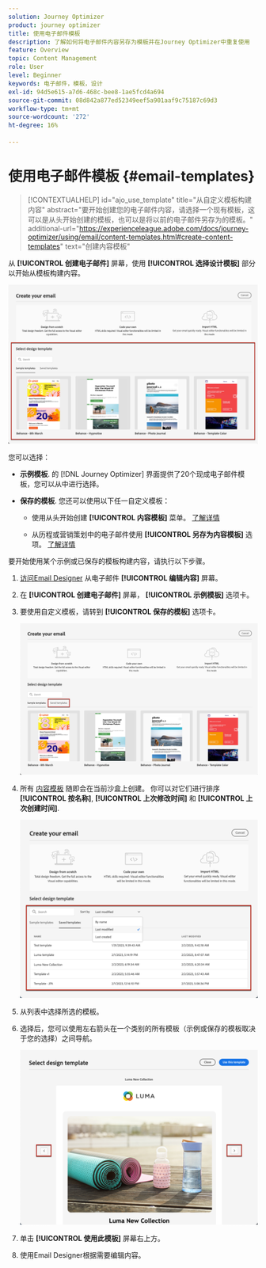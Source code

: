 ```yaml
---
solution: Journey Optimizer
product: journey optimizer
title: 使用电子邮件模板
description: 了解如何将电子邮件内容另存为模板并在Journey Optimizer中重复使用
feature: Overview
topic: Content Management
role: User
level: Beginner
keywords: 电子邮件，模板，设计
exl-id: 94d5e615-a7d6-468c-bee8-1ae5fcd4a694
source-git-commit: 08d842a877ed52349eef5a901aaf9c75187c69d3
workflow-type: tm+mt
source-wordcount: '272'
ht-degree: 16%

---
```


# 使用电子邮件模板 {#email-templates}

>[!CONTEXTUALHELP]
>id="ajo_use_template"
>title="从自定义模板构建内容"
>abstract="要开始创建您的电子邮件内容，请选择一个现有模板，这可以是从头开始创建的模板，也可以是将以前的电子邮件另存为的模板。"
>additional-url="https://experienceleague.adobe.com/docs/journey-optimizer/using/email/content-templates.html#create-content-templates" text="创建内容模板"

从 **[!UICONTROL 创建电子邮件]** 屏幕，使用 **[!UICONTROL 选择设计模板]** 部分以开始从模板构建内容。

![](assets/email_designer-templates.png)

您可以选择：

* **示例模板**. 的 [!DNL Journey Optimizer] 界面提供了20个现成电子邮件模板，您可以从中进行选择。

* **保存的模板**. 您还可以使用以下任一自定义模板：

   * 使用从头开始创建 **[!UICONTROL 内容模板]** 菜单。 [了解详情](content-templates.md#create-template-from-scratch)

   * 从历程或营销策划中的电子邮件使用 **[!UICONTROL 另存为内容模板]** 选项。 [了解详情](content-templates.md#save-as-template)

要开始使用某个示例或已保存的模板构建内容，请执行以下步骤。

1. [访问Email Designer](get-started-email-design.md) 从电子邮件 **[!UICONTROL 编辑内容]** 屏幕。

1. 在 **[!UICONTROL 创建电子邮件]** 屏幕， **[!UICONTROL 示例模板]** 选项卡。

1. 要使用自定义模板，请转到 **[!UICONTROL 保存的模板]** 选项卡。

   ![](assets/email_designer-saved-templates-tab.png)

1. 所有 [内容模板](content-templates.md#create-content-templates) 随即会在当前沙盒上创建。 你可以对它们进行排序 **[!UICONTROL 按名称]**, **[!UICONTROL 上次修改时间]** 和 **[!UICONTROL 上次创建时间]**.

   ![](assets/email_designer-saved-templates-filter.png)

1. 从列表中选择所选的模板。

1. 选择后，您可以使用左右箭头在一个类别的所有模板（示例或保存的模板取决于您的选择）之间导航。

   ![](assets/email_designer-saved-templates-navigate.png)

1. 单击 **[!UICONTROL 使用此模板]** 屏幕右上方。

1. 使用Email Designer根据需要编辑内容。
